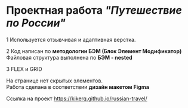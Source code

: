 # Проектная работа *"Путешествие по России"*
1 Используется отзывчивая и адаптивная верстка. 
  
2 Код написан по **методологии БЭМ (Блок Элемент Модификатор)** Файловая структура выполнена по **БЭМ - nested**  
  
3 FLEX и GRID
  
На странице нет скрытых элементов.  
Работа сделана в соответствии **дизайн макетом Figma**  

Ссылка на проект https://kikerq.github.io/russian-travel/
